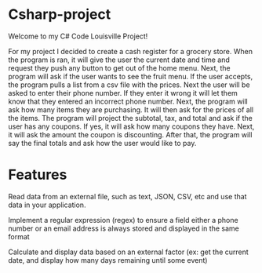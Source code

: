 # Csharp-project

Welcome to my C# Code Louisville Project!

For my project I decided to create a cash register for a grocery store. When the program is ran, it will give the user the current date and time and request they push any button to get out of the home menu. Next, the program will ask if the user wants to see the fruit menu. If the user accepts, the program pulls a list from a csv file with the prices. Next the user will be asked to enter their phone number. If they enter it wrong it will let them know that they entered an incorrect phone number. Next, the program will ask how many items they are purchasing. It will then ask for the prices of all the items. The program will project the subtotal, tax, and total and ask if the user has any coupons. If yes, it will ask how many coupons they have. Next, it will ask the amount the coupon is discounting. After that, the program will say the final totals and ask how the user would like to pay. 

# Features

Read data from an external file, such as text, JSON, CSV, etc and use that data in your application. 

Implement a regular expression (regex) to ensure a field either a phone number or an email address is always stored and displayed in the same format

Calculate and display data based on an external factor (ex: get the current date, and display how many days remaining until some event)
